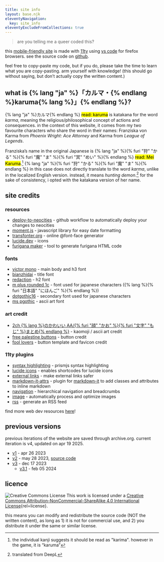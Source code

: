 ```yaml
---
title: site info
layout: base.njk
eleventyNavigation:
  key: site_info
eleventyExcludeFromCollections: true
---
```


> are you telling me a queer coded this?

this [mobile-friendly site](https://kalechips.net/responsive/index) is made with [11ty](https://www.11ty.dev/docs/getting-started/) using [vs code](https://code.visualstudio.com/) for firefox browsers. see the source code on [github](https://github.com/tencurse/neocities).

feel free to copy-paste my code, but if you do, please take the time to learn what you are copy-pasting. arm yourself with knowledge! (this should go without saying, but don’t actually copy the written content.)

## what is {% lang "ja" %}「カルマ・{% endlang %}karuma{% lang %}」{% endlang %}?

{% lang "ja" %}カルマ{% endlang %} <mark>read: karuma</mark> is katakana for the word *karma*, meaning the religious/philosophical concept of actions and consequences. in the context of this website, it comes from my two favourite characters who share the word in their names: Franziska von Karma from *Phoenix Wright: Ace Attorney* and Karma from *League of Legends*.

Franziska’s name in the original Japanese is {% lang "ja" %}{% furi "狩" "かる" %}{% furi "魔" "ま" %}{% furi "冥" "めい" %}{% endlang %} <mark>read: Mei Karuma</mark>.[^1] {% lang "ja" %}{% furi "狩" "かる" %}{% furi "魔" "ま" %}{% endlang %} in this case does not directly translate to the word *karma*, unlike in the localized English version. instead, it means *hunting demon*.[^2] for the sake of consistency, i opted with the katakana version of her name.

[^1]: the individual kanji suggests it should be read as "karima". however in the game, it is “karuma”
[^2]: translated from DeepL

## site credits

### resources

- [deploy-to-neocities](https://deploy-to-neocities.neocities.org/) - github workflow to automatically deploy your changes to neocities
- [moment.js](https://momentjs.com/) - javascript library for easy date formatting
- [transfonter.org](https://transfonter.org/) - online @font-face generator
- [lucide.dev](https://lucide.dev/) - icons
- [furigana maker](https://nihongodera.com/tools/furigana-maker) - tool to generate furigana HTML code

### fonts

- [victor mono](https://rubjo.github.io/victor-mono/) - main body and h3 font
- [bianzhidai](https://velvetyne.fr/fonts/bianzhidai/) - title font
- [redaction](https://www.redaction.us/) - h2 font
- [m plus rounded 1c](https://fonts.google.com/specimen/M+PLUS+Rounded+1c) - font used for japanese characters ({% lang %}{% furi "日本語" "にほんご" %}{% endlang %})
- [dotgothic16](https://fonts.google.com/specimen/DotGothic16) - secondary font used for japanese characters
- [ms pgothic](https://eng.m.fontke.com/font/10400069/download/) - ascii art font

### art credit

- [2ch {% lang %}のかわいい AA/{% furi "顔" "かお" %}{% furi "文字" "もじ" %}まとめ{% endlang %}](https://2ch-aa.blogspot.com/) - kaomoji / ascii art credit
- [free palestine buttons](https://hillhouse.neocities.org/journal/notes/palestine) - button credit
- [fool lovers](https://www.foollovers.com/) - button template and favicon credit

### 11ty plugins

- [syntax highlighting](https://www.11ty.dev/docs/plugins/syntaxhighlight/) - prismjs syntax highlighting
- [lucide icons](https://github.com/GrimLink/eleventy-plugin-lucide-icons) - enables shortcodes for lucide icons
- [external links](https://www.npmjs.com/package/@sardine/eleventy-plugin-external-links) - make external links safer
- [markdown-it-attrs](https://www.npmjs.com/package/markdown-it-attrs) - plugin for [markdown-it](https://github.com/markdown-it/markdown-it)  to add classes and attributes to inline markdown
- [navigation](https://www.11ty.dev/docs/plugins/navigation/) - hierarchical navigation and breadcrumbs
- [image](https://www.11ty.dev/docs/plugins/image/) - automatically process and optimize images
- [rss](https://www.11ty.dev/docs/plugins/rss/) - generate an RSS feed

find more web dev resources [here](/resources/dev)!

## previous versions

previous iterations of the website are saved through archive.org. current iteration is v4, updated on apr 19 2025.

- [v1](https://web.archive.org/web/20230529165943/https://10kph.neocities.org/) - apr 26 2023
- [v2](https://web.archive.org/web/20231210035358/https://10kph.neocities.org/) - may 28 2023, [source code](https://github.com/tencurse/neocities-v2)
- [v3](https://web.archive.org/web/20231218195336/https://10kph.neocities.org/) - dec 17 2023
  - [v3.1](https://web.archive.org/web/20240205181846/https://karuma.me/) - feb 05 2024

## licence

![Creative Commons License](https://i.creativecommons.org/l/by-nc-sa/4.0/80x15.png) This work is licensed under a [Creative Commons Attribution-NonCommercial-ShareAlike 4.0 International License](tp://creativecommons.org/licenses/by-nc-sa/4.0/){rel=license}.

this means you can modify and redistribute the source code (NOT the written content), as long as 1) it is not for commercial use, and 2) you distribute it under the same or similar license.